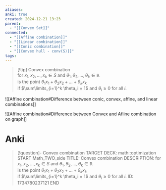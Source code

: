 ```yaml
---
aliases: 
anki: true
created: 2024-12-21 13:23
parent:
  - "[[Convex Set]]"
connected:
  - "[[Affine combination]]"
  - "[[Linear combination]]"
  - "[[Conic combination]]"
  - "[[Convex hull - conv(S)]]"
tags: 
---
```


> [!tip] Convex combination  
for $x_1, x_2, \ldots, x_k \in S$ and $\theta_1, \theta_2, \ldots, \theta_k \in \mathbb{R}$  
is the point $\theta_1 x_1 + \theta_2 x_2 + \ldots + \theta_k x_k$  
if $\sum\limits_{i=1}^k \theta_i = 1$ and $\theta_i \geq 0$ for all $i$.


![[Affine combination#Difference between conic, convex, affine, and linear combinations]]

![[Affine combination#Difference between Convex and Afiine combination on graph]]

# Anki
> [!question]- Convex combination
TARGET DECK: math::optimization
START
Math_TWO_side
TITLE: Convex combination
DESCRIPTION: for $x_1, x_2, \ldots, x_k \in S$ and $\theta_1, \theta_2, \ldots, \theta_k \in \mathbb{R}$  
is the point $\theta_1 x_1 + \theta_2 x_2 + \ldots + \theta_k x_k$  
if $\sum\limits_{i=1}^k \theta_i = 1$ and $\theta_i \geq 0$ for all $i$.
ID: 1734780237121
END
